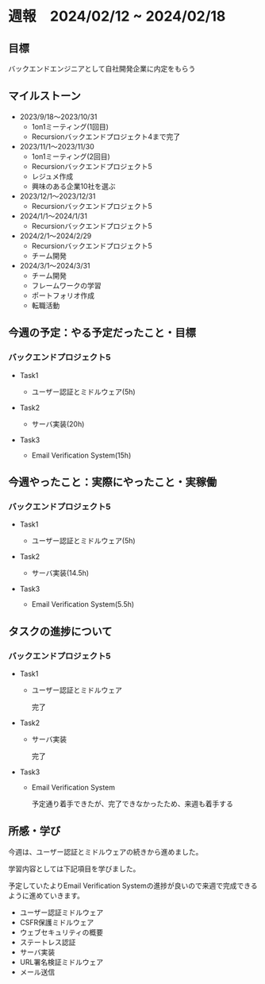 # 週報　2024/02/12 ~ 2024/02/18

## 目標
バックエンドエンジニアとして自社開発企業に内定をもらう

## マイルストーン
- 2023/9/18〜2023/10/31
    - 1on1ミーティング(1回目)
    - Recursionバックエンドプロジェクト4まで完了
- 2023/11/1〜2023/11/30
    - 1on1ミーティング(2回目)
    - Recursionバックエンドプロジェクト5
    - レジュメ作成
    - 興味のある企業10社を選ぶ
- 2023/12/1〜2023/12/31
    - Recursionバックエンドプロジェクト5
- 2024/1/1〜2024/1/31
    - Recursionバックエンドプロジェクト5
- 2024/2/1〜2024/2/29
    - Recursionバックエンドプロジェクト5
    - チーム開発
- 2024/3/1〜2024/3/31
    - チーム開発
    - フレームワークの学習
    - ポートフォリオ作成
    - 転職活動

## 今週の予定：やる予定だったこと・目標
### バックエンドプロジェクト5
- Task1
    -  ユーザー認証とミドルウェア(5h)

- Task2
    -  サーバ実装(20h)

- Task3
    -  Email Verification System(15h)

## 今週やったこと：実際にやったこと・実稼働
### バックエンドプロジェクト5
- Task1
    -  ユーザー認証とミドルウェア(5h)

- Task2
    -  サーバ実装(14.5h)

- Task3
    -  Email Verification System(5.5h)

## タスクの進捗について
### バックエンドプロジェクト5
- Task1
    - ユーザー認証とミドルウェア

        完了

- Task2
    - サーバ実装

        完了

- Task3
    - Email Verification System

        予定通り着手できたが、完了できなかったため、来週も着手する

## 所感・学び

今週は、ユーザー認証とミドルウェアの続きから進めました。

学習内容としては下記項目を学びました。

予定していたよりEmail Verification Systemの進捗が良いので来週で完成できるように進めていきます。

- ユーザー認証ミドルウェア
- CSFR保護ミドルウェア
- ウェブセキュリティの概要
- ステートレス認証
- サーバ実装
- URL署名検証ミドルウェア
- メール送信

